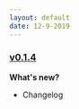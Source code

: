 ```yaml
---
layout: default
date: 12-9-2019
---
```


### [v0.1.4](https://github.com/layer5io/meshery/releases/tag/v0.1.4)

**What's new?**

- Changelog

